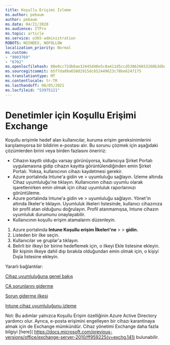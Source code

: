 ```yaml
---
title: Koşullu Erişimi İzleme
ms.author: pebaum
author: pebaum
ms.date: 04/21/2020
ms.audience: ITPro
ms.topic: article
ms.service: o365-administration
ROBOTS: NOINDEX, NOFOLLOW
localization_priority: Normal
ms.custom:
- "9003769"
- "6702"
ms.openlocfilehash: 80e8cc72db8ae32445d48e5c8a411d5ccd538626653260b3dbd28a247561e888
ms.sourcegitcommit: b5f7da89a650d2915dc652449623c78be6247175
ms.translationtype: MT
ms.contentlocale: tr-TR
ms.lasthandoff: 08/05/2021
ms.locfileid: "53975121"
---
```

# <a name="monitoring-conditional-access-for-exchange"></a>Denetimler için Koşullu Erişimi Exchange

Koşullu erişimle hedef alan kullanıcılar, kuruma erişim gereksinimlerini karşılamıyorsa bir bildirim e-postası alır. Bu sorunu çözmek için aşağıdaki çözümlerden birini veya birden fazlasını öneririz:

- Cihazın kayıtlı olduğu varsay görünüyorsa, kullanıcıya Şirket Portalı uygulamasına gidip cihazın kayıtta görüntülendiğinden emin Şirket Portalı. Yoksa, kullanıcının cihazı kaydetmesi gerekir.
- Azure portalında Intune'a gidin ve > uyumluluğu sağlayın. İzleme altında Cihaz uyumluluğu'ne tıklayın. Kullanıcının cihazı uyumlu olarak işaretlenirken emin olmak için cihaz uyumluluk raporlarınızı görüntüleme.
- Azure portalında Intune'a gidin ve > uyumluluğu sağlayın. Yönet'in altında İlkeler'e tıklayın. Uyumluluk ilkeleri listesinde, kullanıcı cihazınıza bir profil atan olduğunu doğrulayın. Profil atanmamışsa, Intune cihazın uyumluluk durumunu onaylayabilir.
- Kullanıcının koşullu erişim atamalarını düzenleyin.

1. Azure portalında **Intune Koşullu erişim İlkeleri'ne**  >    >  **gidin.**
2. Listeden bir ilke seçin.
3. Kullanıcılar ve gruplar'a tıklayın.
4. Belirli bir ilkeyi bir birine hedeflemek için, o ilkeyi Ekle listesine ekleyin. Bir kişinin ilkeye dahil dışı bırakıla olduğundan emin olmak için, o kişiyi Dışla listesine ekleyin.

Yararlı bağlantılar:

[Cihaz uyumluluğuna genel bakış](https://docs.microsoft.com/intune/device-compliance-get-started)

[CA sorunlarını giderme](https://docs.microsoft.com/intune/troubleshoot-conditional-access)

[Sorun giderme ilkesi](https://docs.microsoft.com/troubleshoot/mem/intune/troubleshoot-policies-in-microsoft-intune)

[Intune cihaz uyumluluğunu izleme](https://docs.microsoft.com/intune/compliance-policy-monitor)

Not: Bu adımlar yalnızca Koşullu Erişim özelliğinin Azure Active Directory yardımcı olur. Ayrıca, e-posta erişimini engelleyen bir cihazı karantinaya almak için de Exchange mümkündür. Cihaz yönetimi Exchange daha fazla bilgiyi [here]( https://docs.microsoft.com/previous-versions/office/exchange-server-2010/ff959225(v=exchg.141) bulunabilir.
